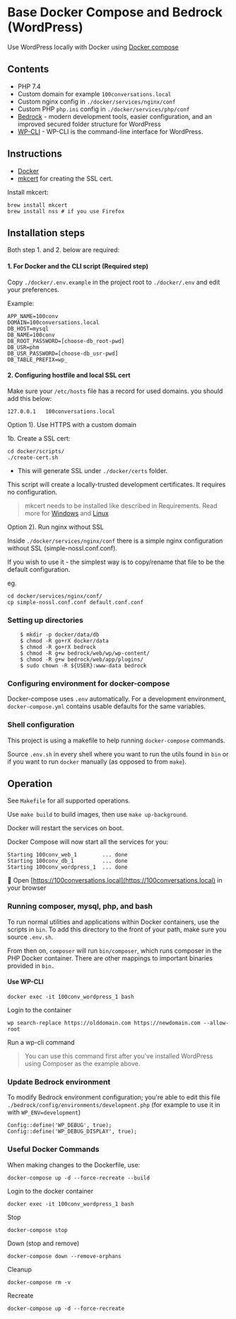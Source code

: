 
# Base Docker Compose and Bedrock (WordPress)

Use WordPress locally with Docker using [Docker compose](https://docs.docker.com/compose/)

## Contents

+ PHP 7.4
+ Custom domain for example `100conversations.local`
+ Custom nginx config in `./docker/services/nginx/conf`
+ Custom PHP `php.ini` config in `./docker/services/php/conf`
+ [Bedrock](https://roots.io/bedrock/) - modern development tools, easier configuration, and an improved secured folder structure for WordPress
+ [WP-CLI](https://wp-cli.org/) - WP-CLI is the command-line interface for WordPress.

## Instructions

+ [Docker](https://www.docker.com/get-started)
+ [mkcert](https://github.com/FiloSottile/mkcert) for creating the SSL cert.

Install mkcert:

```
brew install mkcert
brew install nss # if you use Firefox
```

## Installation steps

Both step 1. and 2. below are required:

#### 1. For Docker and the CLI script (Required step)

Copy `./docker/.env.example` in the project root to `./docker/.env` and edit your preferences.

Example:

```dotenv
APP_NAME=100conv
DOMAIN=100conversations.local
DB_HOST=mysql
DB_NAME=100conv
DB_ROOT_PASSWORD=[choose-db_root-pwd]
DB_USR=phm
DB_USR_PASSWORD=[choose-db_usr-pwd]
DB_TABLE_PREFIX=wp_
```

#### 2. Configuring hostfile and local SSL cert

Make sure your `/etc/hosts` file has a record for used domains.
you should add this below:

```
127.0.0.1   100conversations.local
```

Option 1). Use HTTPS with a custom domain

1b. Create a SSL cert:

```shell
cd docker/scripts/
./create-cert.sh
```
* This will generate SSL under `./docker/certs` folder.

This script will create a locally-trusted development certificates. It requires no configuration.

> mkcert needs to be installed like described in Requirements. Read more for [Windows](https://github.com/FiloSottile/mkcert#windows) and [Linux](https://github.com/FiloSottile/mkcert#linux)

Option 2). Run nginx without SSL

Inside `./docker/services/nginx/conf` there is a simple nginx configuration without SSL (simple-nossl.conf.conf).

If you wish to use it - the simplest way is to copy/rename that file to be the default configuration.

eg.
```shell
cd docker/services/nginx/conf/
cp simple-nossl.conf.conf default.conf.conf
```

### Setting up directories

```console
    $ mkdir -p docker/data/db
    $ chmod -R go+rX docker/data
    $ chmod -R go+rX bedrock
    $ chmod -R g+w bedrock/web/wp/wp-content/
    $ chmod -R g+w bedrock/web/app/plugins/
    $ sudo chown -R ${USER}:www-data bedrock
```

### Configuring environment for docker-compose

Docker-compose uses `.env` automatically. For a development environment,
`docker-compose.yml` contains usable defaults for the same variables.

### Shell configuration

This project is using a makefile to help running `docker-compose` commands.

Source `.env.sh` in every shell where you want to run the utils found in `bin`
or if you want to run `docker` manually (as opposed to from `make`).


## Operation

See `Makefile` for all supported operations.

Use `make build` to build images, then use `make up-background`.

Docker will restart the services on boot.

Docker Compose will now start all the services for you:

```shell
Starting 100conv_web_1        ... done
Starting 100conv_db_1         ... done
Starting 100conv_wordpress_1  ... done
```

🚀 Open [https://100conversations.local](https://100conversations.local) in your browser

### Running composer, mysql, php, and bash

To run normal utilities and applications within Docker containers, use the
scripts in `bin`. To add this directory to the front of your path, make
sure you source `.env.sh`.

From then on, `composer` will run `bin/composer`, which runs composer in
the PHP Docker container. There are other mappings to important binaries
provided in `bin.`


#### Use WP-CLI

```shell
docker exec -it 100conv_wordpress_1 bash
```

Login to the container

```shell
wp search-replace https://olddomain.com https://newdomain.com --allow-root
```

Run a wp-cli command

> You can use this command first after you've installed WordPress using Composer as the example above.

### Update Bedrock environment

To modify Bedrock environment configuration; you're able to edit this file `./bedrock/config/environments/development.php` (for example to use it in with `WP_ENV=development`)

```shell
Config::define('WP_DEBUG', true);
Config::define('WP_DEBUG_DISPLAY', true);
```

### Useful Docker Commands

When making changes to the Dockerfile, use:

```shell
docker-compose up -d --force-recreate --build
```

Login to the docker container

```shell
docker exec -it 100conv_wordpress_1 bash
```

Stop

```shell
docker-compose stop
```

Down (stop and remove)

```shell
docker-compose down --remove-orphans
```

Cleanup

```shell
docker-compose rm -v
```

Recreate

```shell
docker-compose up -d --force-recreate
```
